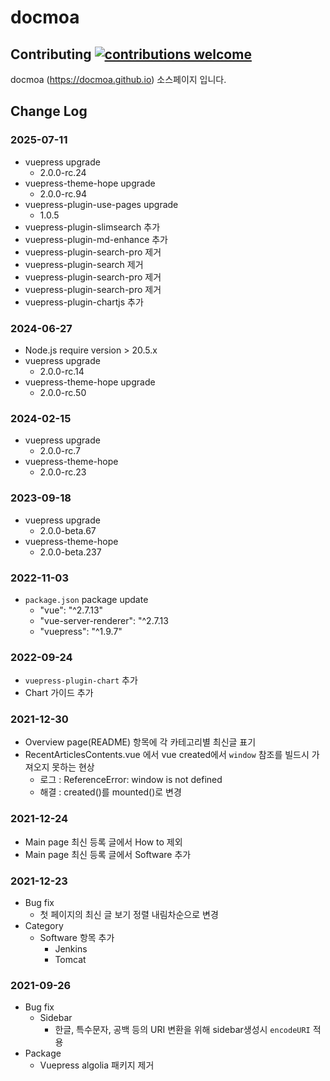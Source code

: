 # docmoa

## Contributing [![contributions welcome](https://img.shields.io/badge/contributions-welcome-brightgreen.svg?style=flat)](https://github.com/docmoa/docs)

docmoa (https://docmoa.github.io) 소스페이지 입니다.

## Change Log

### 2025-07-11
- vuepress upgrade
  - 2.0.0-rc.24
- vuepress-theme-hope upgrade
  - 2.0.0-rc.94
- vuepress-plugin-use-pages upgrade
  - 1.0.5
- vuepress-plugin-slimsearch 추가
- vuepress-plugin-md-enhance 추가
- vuepress-plugin-search-pro 제거
- vuepress-plugin-search 제거
- vuepress-plugin-search-pro 제거
- vuepress-plugin-search-pro 제거
- vuepress-plugin-chartjs 추가

### 2024-06-27
- Node.js require version > 20.5.x
- vuepress upgrade
  - 2.0.0-rc.14
- vuepress-theme-hope upgrade
  - 2.0.0-rc.50

### 2024-02-15
- vuepress upgrade
  - 2.0.0-rc.7
- vuepress-theme-hope
  - 2.0.0-rc.23

### 2023-09-18
- vuepress upgrade
  - 2.0.0-beta.67
- vuepress-theme-hope
  - 2.0.0-beta.237

### 2022-11-03
- `package.json` package update
  - "vue": "^2.7.13"
  - "vue-server-renderer": "^2.7.13
  - "vuepress": "^1.9.7"

### 2022-09-24
- `vuepress-plugin-chart` 추가
- Chart 가이드 추가

### 2021-12-30
- Overview page(README) 항목에 각 카테고리별 최신글 표기
- RecentArticlesContents.vue 에서 vue created에서 `window` 참조를 빌드시 가져오지 못하는 현상
  - 로그 : ReferenceError: window is not defined
  - 해결 : created()를 mounted()로 변경

### 2021-12-24
- Main page 최신 등록 글에서 How to 제외
- Main page 최신 등록 글에서 Software 추가

### 2021-12-23
- Bug fix
  - 첫 페이지의 최신 글 보기 정렬 내림차순으로 변경
- Category
  - Software 항목 추가
    - Jenkins
    - Tomcat

### 2021-09-26
- Bug fix
  - Sidebar
    - 한글, 특수문자, 공백 등의 URI 변환을 위해 sidebar생성시 `encodeURI` 적용
- Package
  - Vuepress algolia 패키지 제거
